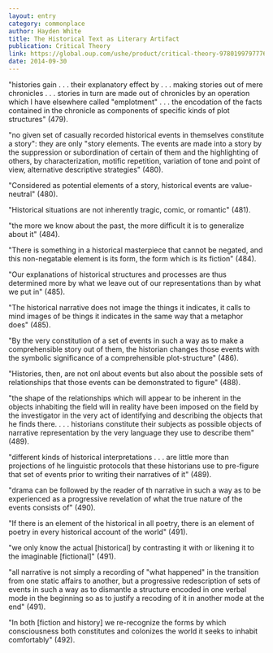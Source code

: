 ```yaml
---
layout: entry
category: commonplace
author: Hayden White
title: The Historical Text as Literary Artifact
publication: Critical Theory
link: https://global.oup.com/ushe/product/critical-theory-9780199797776?cc=ca&lang=en&
date: 2014-09-30
---
```


"histories gain . . . their explanatory effect by . . . making stories out of mere chronicles . . . stories in turn are made out of chronicles by an operation which I have elsewhere called "emplotment" . . . the encodation of the facts contained in the chronicle as components of specific kinds of plot structures" (479).

"no given set of casually recorded historical events in themselves constitute a story": they are only "story elements. The events are made into a story by the suppression or subordination of certain of them and the highlighting of others, by characterization, motific repetition, variation of tone and point of view, alternative descriptive strategies" (480).

"Considered as potential elements of a story, historical events are value-neutral" (480).

"Historical situations are not inherently tragic, comic, or romantic" (481).

"the more we know about the past, the more difficult it is to generalize about it" (484).

"There is something in a historical masterpiece that cannot be negated, and this non-negatable element is its form, the form which is its fiction" (484).

"Our explanations of historical structures and processes are thus determined more by what we leave out of our representations than by what we put in" (485).

"The historical narrative does not image the things it indicates, it calls to mind images of be things it indicates in the same way that a metaphor does" (485).

"By the very constitution of a set of events in such a way as to make a comprehensible story out of them, the historian changes those events with the symbolic significance of a comprehensible plot-structure" (486).


"Histories, then, are not onl about events but also about the possible sets of relationships that those events can be demonstrated to figure" (488). 


"the shape of the relationships which will appear to be inherent in the objects inhabiting the field will in reality have been imposed on the field by the investigator in the very act of identifying and describing the objects that he finds there. . . . historians constitute their subjects as possible objects of narrative representation by the very language they use to describe them" (489).


"different kinds of historical interpretations . . . are little more than projections of he linguistic protocols that these historians use to pre-figure that set of events prior to writing their narratives of it" (489).


"drama can be followed by the reader of th narrative in such a way as to be experienced as a progressive revelation of what the true nature of the events consists of" (490).


"If there is an element of the historical in all poetry, there is an element of poetry in every historical account of the world" (491).


"we only know the actual [historical] by contrasting it with or likening it to the imaginable [fictional]" (491).


"all narrative is not simply a recording of "what happened" in the transition from one static affairs to another, but a progressive redescription of sets of events in such a way as to dismantle a structure encoded in one verbal mode in the beginning so as to justify a recoding of it in another mode at the end" (491).


"In both [fiction and history] we re-recognize the forms by which consciousness both constitutes and colonizes the world it seeks to inhabit comfortably" (492).



